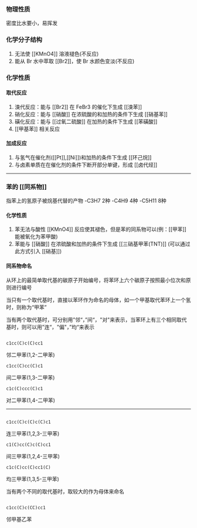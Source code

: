 ### 物理性质
密度比水要小，易挥发

### 化学分子结构
1. 无法使 [[KMnO4]] 溶液褪色(不反应)
2. 能从 Br 水中萃取 [[Br2]]，使 Br 水颜色变淡(不反应)
### 化学性质

#### 取代反应

1. 溴代反应：能与 [[Br2]] 在 FeBr3 的催化下生成 [[溴苯]]
2. 硝化反应：能与 [[硝酸]] 在浓硫酸的和加热的条件下生成 [[硝基苯]]
3. 磺化反应：能与 [[过氧二硫酸]] 在加热的条件下生成 [[苯磺酸]]
4. [[甲基苯]] 相关反应
#### 加成反应

1. 与氢气在催化剂([[Pt]],[[Ni]])和加热的条件下生成 [[环己烷]]
2. 与卤素单质在在催化剂的条件下断开部分单键，形成 [[卤代烃]]
--------------------------------------------------------------------
### 苯的 [[同系物]]
指苯上的氢原子被烷基代替的产物
-C3H7 2种
-C4H9 4种
-C5H11 8种
#### 化学性质
1. 苯无法与酸性 [[KMnO4]] 反应使其褪色，但是苯的同系物可以(例：[[甲苯]] 能被氧化为苯甲酸)
2. 苯能与 [[硝酸]] 在浓硫酸和加热的条件下生成 [[三硝基甲苯(TNT)]] (可以通过此方式引入 [[硝基]])
#### 同系物命名

从环上的最简单取代基的碳原子开始编号，将苯环上六个碳原子按照最小位次和原则进行编号

当只有一个取代基时，直接以苯环作为命名的母体，如一个甲基取代苯环上一个氢时，则称为“甲苯”

当有两个取代基时，可分别用”邻“，”间“，"对"来表示，当苯环上有三个相同取代基时，则可以用”连“，"偏"，”均“来表示

```smiles

c1cc(C)c(C)cc1
```
邻二甲苯(1,2-二甲苯)
```smiles
c1cc(C)cc(C)c1
```
间二甲苯(1,3-二甲苯)
```smiles
c1c(C)ccc(C)c1
```
对二甲苯(1,4-二甲苯)

--------
```smiles

c1cc(C)c(C)c(C)c1
```
连三甲苯(1,2,3-三甲苯)
```smiles
c1(C)cc(C)c(C)cc1
```
间三甲苯(1,2,4-三甲苯)
```smiles
c1c(C)cc(C)cc1(C)
```
均三甲苯(1,3,5-三甲苯)


当有两个不同的取代基时，取较大的作为母体来命名

```smiles

c1cc(C)c(CC)cc1

```
邻甲基乙苯